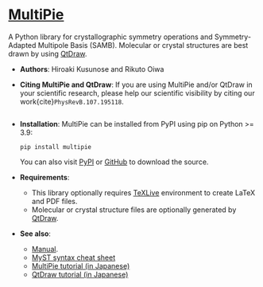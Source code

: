 # [MultiPie](https://cmt-mu.github.io/MultiPie/)

A Python library for crystallographic symmetry operations and Symmetry-Adapted Multipole Basis (SAMB).
Molecular or crystal structures are best drawn by using [QtDraw](https://github.com/CMT-MU/QtDraw).

- **Authors**: Hiroaki Kusunose and Rikuto Oiwa

- **Citing MultiPie and QtDraw**: If you are using MultiPie and/or QtDraw in your scientific research, please help our scientific visibility by citing our work{cite}`PhysRevB.107.195118`.
    ```{bibliography}
    ```

- **Installation**: MultiPie can be installed from PyPI using pip on Python >= 3.9:
    ```
    pip install multipie
    ```
    You can also visit
    [PyPI](https://pypi.org/project/multipie/) or [GitHub](https://github.com/CMT-MU/MultiPie) to download the source.

- **Requirements**:
  - This library optionally requires [TeXLive](https://www.tug.org/texlive/) environment to create LaTeX and PDF files.
  - Molecular or crystal structure files are optionally generated by [QtDraw](https://github.com/CMT-MU/QtDraw).

- **See also**:
  - [Manual](https://github.com/CMT-MU/QtDraw/blob/main/docs/manual.pdf).
  - [MyST syntax cheat sheet](https://jupyterbook.org/en/stable/reference/cheatsheet.html)
  - [MultiPie tutorial (in Japanese)](https://cmt-mu.github.io/MultiPieTutorial/)
  - [QtDraw tutorial (in Japanese)](https://cmt-mu.github.io/QtDrawTutorial/)
